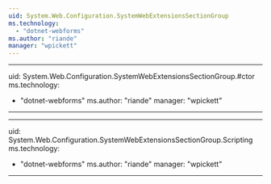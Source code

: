 ```yaml
---
uid: System.Web.Configuration.SystemWebExtensionsSectionGroup
ms.technology: 
  - "dotnet-webforms"
ms.author: "riande"
manager: "wpickett"
---
```


---
uid: System.Web.Configuration.SystemWebExtensionsSectionGroup.#ctor
ms.technology: 
  - "dotnet-webforms"
ms.author: "riande"
manager: "wpickett"
---

---
uid: System.Web.Configuration.SystemWebExtensionsSectionGroup.Scripting
ms.technology: 
  - "dotnet-webforms"
ms.author: "riande"
manager: "wpickett"
---
